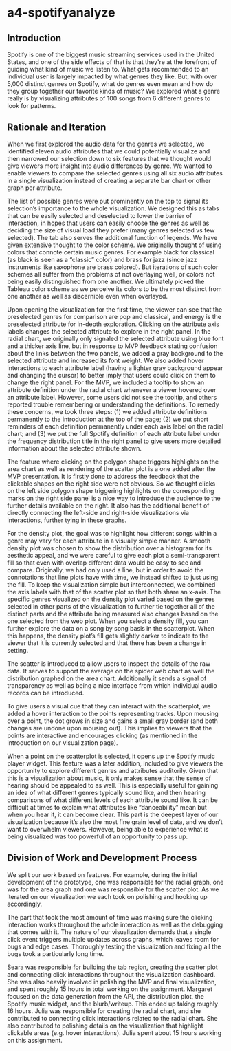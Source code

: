 # a4-spotifyanalyze

## Introduction
Spotify is one of the biggest music streaming services used in the United States, and one of the side effects of that is that they're at the forefront of guiding what kind of music we listen to. What gets recommended to an individual user is largely impacted by what genres they like. But, with over 5,000 distinct genres on Spotify, what do genres even mean and how do they group together our favorite kinds of music? We explored what a genre really is by visualizing attributes of 100 songs from 6 different genres to look for patterns. 

## Rationale and Iteration
When we first explored the audio data for the genres we selected, we identified eleven audio attributes that we could potentially visualize and then narrowed our selection down to six features that we thought would give viewers more insight into audio differences by genre. We wanted to enable viewers to compare the selected genres using all six audio attributes in a single visualization instead of creating a separate bar chart or other graph per attribute. 

The list of possible genres were put prominently on the top to signal its selection’s importance to the whole visualization.  We designed this as tabs that can be easily selected and deselected to lower the barrier of interaction, in hopes that users can easily choose the genres as well as deciding the size of visual load they prefer (many genres selected vs few selected). The tab also serves the additional function of legends. We have given extensive thought to the color scheme.  We originally thought of using colors that connote certain music genres. For example black for classical (as black is seen as a “classic” color) and brass for jazz (since jazz instruments like saxophone are brass colored). But iterations of such color schemes all suffer from the problems of not overlaying well, or colors not being easily distinguished from one another. We ultimately picked the Tableau color scheme as we perceive its colors to be the most distinct from one another as well as discernible even when overlayed. 

Upon opening the visualization for the first time, the viewer can see that the preselected genres for comparison are pop and classical, and energy is the preselected attribute for in-depth exploration. Clicking on the attribute axis labels changes the selected attribute to explore in the right panel. In the radial chart, we originally only signaled the selected attribute using blue font and a thicker axis line, but in response to MVP feedback stating confusion about the links between the two panels, we added a gray background to the selected attribute and increased its font weight. We also added hover interactions to each attribute label (having a lighter gray background appear and changing the cursor) to better imply that users could click on them to change the right panel. For the MVP, we included a tooltip to show an attribute definition under the radial chart whenever a viewer hovered over an attribute label. However, some users did not see the tooltip, and others reported trouble remembering or understanding the definitions. To remedy these concerns, we took three steps: (1) we added attribute definitions permanently to the introduction at the top of the page; (2) we put short reminders of each definition permanently under each axis label on the radial chart; and (3) we put the full Spotify definition of each attribute label under the frequency distribution title in the right panel to give users more detailed information about the selected attribute shown. 

The feature where clicking on the polygon shape triggers highlights on the area chart as well as rendering of the scatter plot is a one added after the MVP presentation. It is firstly done to address the feedback that the clickable shapes on the right side were not obvious. So we thought clicks on the left side polygon shape triggering highlights on the corresponding marks on the right side panel is a nice way  to introduce the audience to the further details available on the right. It also has the additional benefit of directly connecting the left-side and right-side visualizations via interactions, further tying in these graphs. 

For the density plot, the goal was to highlight how different songs within a genre may vary for each attribute in a visually simple manner. A smooth density plot was chosen to show the distribution over a histogram for its aesthetic appeal, and we were careful to give each plot a semi-transparent fill so that even with overlap different data would be easy to see and compare. Originally, we had only used a line, but in order to avoid the connotations that line plots have with time, we instead shifted to just using the fill. To keep the visualization simple but interconnected, we combined the axis labels with that of the scatter plot so that both share an x-axis. The specific genres visualized on the density plot varied based on the genres selected in other parts of the visualization to further tie together all of the distinct parts and the attribute being measured also changes based on the one selected from the web plot. When you select a density fill, you can further explore the data on a song by song basis in the scatterplot. When this happens, the density plot’s fill gets slightly darker to indicate to the viewer that it is currently selected and that there has been a change in setting. 

The scatter is introduced to allow users to inspect the details of the raw data. It serves to support the average on the spider web chart as well the distribution graphed on the area chart. Additionally it sends a signal of transparency as well as being a nice interface from which individual audio records can be introduced.

To give users a visual cue that they can interact with the scatterplot, we added a hover interaction to the points representing tracks. Upon mousing over a point, the dot grows in size and gains a small gray border (and both changes are undone upon mousing out). This implies to viewers that the points are interactive and encourages clicking (as mentioned in the introduction on our visualization page). 

When a point on the scatterplot is selected, it opens up the Spotify music player widget. This feature was a later addition, included to give viewers the opportunity to explore different genres and attributes auditorily. Given that this is a visualization about music, it only makes sense that the sense of hearing should be appealed to as well. This is especially useful for gaining an idea of what different genres typically sound like, and then hearing comparisons of what different levels of each attribute sound like. It can be difficult at times to explain what attributes like “danceability” mean but when you hear it, it can become clear. This part is the deepest layer of our visualization because it’s also the most fine grain level of data, and we don’t want to overwhelm viewers. However, being able to experience what is being visualized was too powerful of an opportunity to pass up. 

## Division of Work and Development Process
We split our work based on features. For example, during the initial development of the prototype, one was responsible for the radial graph,  one was for the area graph and one was responsible for the scatter plot. As we iterated on our visualization we each took on polishing and hooking up accordingly.

The part that took the most amount of time was making sure the clicking interaction works throughout the whole interaction as well as the debugging that comes with it. The nature of our visualization demands that a single click event triggers multiple updates across graphs, which leaves room for bugs and edge cases.  Thoroughly testing the visualization and fixing all the bugs took a particularly long time.

Seara was responsible for building the tab region, creating the scatter plot and connecting click interactions throughout the visualization dashboard. She was also heavily involved in polishing the MVP and final visualization, and spent roughly 15 hours in total working on the assignment. Margaret focused on the data generation from the API, the distribution plot, the Spotify music widget, and the blurb/writeup. This ended up taking roughly 16 hours. Julia was responsible for creating the radial chart, and she contributed to connecting click interactions related to the radial chart. She also contributed to polishing details on the visualization that highlight clickable areas (e.g. hover interactions). Julia spent about 15 hours working on this assignment. 
